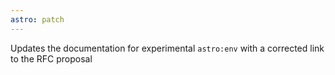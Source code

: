 ```yaml
---
astro: patch
---
```


Updates the documentation for experimental `astro:env` with a corrected link to the RFC proposal
